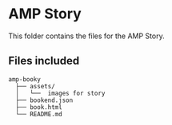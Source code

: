 # AMP Story

This folder contains the files for the AMP Story.

## Files included

```text
amp-booky
  ├── assets/
  │   └──  images for story
  ├── bookend.json   
  ├── book.html
  └── README.md
```
